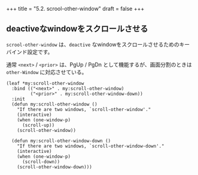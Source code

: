 +++
title = "5.2. scrool-other-window"
draft = false
+++
## deactiveなwindowをスクロールさせる

`scrool-other-window` は、`deactive` なwindowをスクロールさせるためのキーバインド設定です。

通常 `<next>` / `<prior>` は、PgUp / PgDn として機能するが、画面分割のときは `other-Window` に対応させている。

```elisp
(leaf *my:scroll-other-window
  :bind (("<next>" . my:scroll-other-window)
		 ("<prior>" . my:scroll-other-window-down))
  :init
  (defun my:scroll-other-window ()
	"If there are two windows, `scroll-other-window'."
	(interactive)
	(when (one-window-p)
	  (scroll-up))
	(scroll-other-window))

  (defun my:scroll-other-window-down ()
	"If there are two windows, `scroll-other-window-down'."
	(interactive)
	(when (one-window-p)
	  (scroll-down))
	(scroll-other-window-down)))
```
